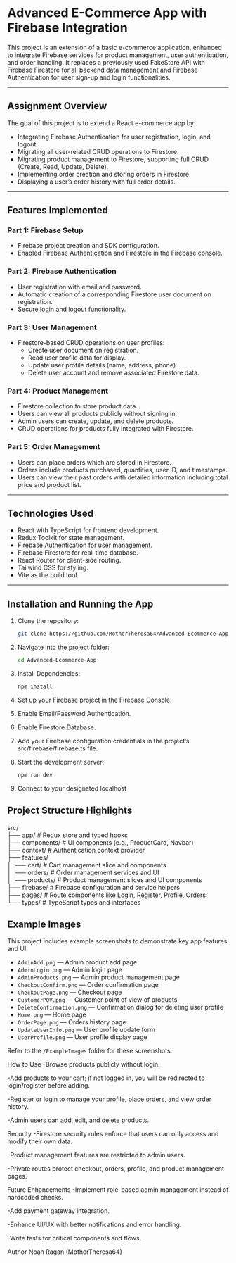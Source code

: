# Advanced E-Commerce App with Firebase Integration

This project is an extension of a basic e-commerce application, enhanced to integrate Firebase services for product management, user authentication, and order handling. It replaces a previously used FakeStore API with Firebase Firestore for all backend data management and Firebase Authentication for user sign-up and login functionalities.

---

## Assignment Overview

The goal of this project is to extend a React e-commerce app by:

- Integrating Firebase Authentication for user registration, login, and logout.
- Migrating all user-related CRUD operations to Firestore.
- Migrating product management to Firestore, supporting full CRUD (Create, Read, Update, Delete).
- Implementing order creation and storing orders in Firestore.
- Displaying a user’s order history with full order details.

---

## Features Implemented

### Part 1: Firebase Setup
- Firebase project creation and SDK configuration.
- Enabled Firebase Authentication and Firestore in the Firebase console.

### Part 2: Firebase Authentication
- User registration with email and password.
- Automatic creation of a corresponding Firestore user document on registration.
- Secure login and logout functionality.

### Part 3: User Management
- Firestore-based CRUD operations on user profiles:
  - Create user document on registration.
  - Read user profile data for display.
  - Update user profile details (name, address, phone).
  - Delete user account and remove associated Firestore data.

### Part 4: Product Management
- Firestore collection to store product data.
- Users can view all products publicly without signing in.
- Admin users can create, update, and delete products.
- CRUD operations for products fully integrated with Firestore.

### Part 5: Order Management
- Users can place orders which are stored in Firestore.
- Orders include products purchased, quantities, user ID, and timestamps.
- Users can view their past orders with detailed information including total price and product list.

---

## Technologies Used

- React with TypeScript for frontend development.
- Redux Toolkit for state management.
- Firebase Authentication for user management.
- Firebase Firestore for real-time database.
- React Router for client-side routing.
- Tailwind CSS for styling.
- Vite as the build tool.

---

## Installation and Running the App

1. Clone the repository:
   ```bash
   git clone https://github.com/MotherTheresa64/Advanced-Ecommerce-App.git

2. Navigate into the project folder:
   ```bash
   cd Advanced-Ecommerce-App
   
3. Install Dependencies:
   ```bash
   npm install

4. Set up your Firebase project in the Firebase Console:

5. Enable Email/Password Authentication.

6. Enable Firestore Database.

7. Add your Firebase configuration credentials in the project’s src/firebase/firebase.ts file.

8. Start the development server:
   ```bash
   npm run dev

9. Connect to your designated localhost

## Project Structure Highlights

src/  
 ├── app/                  # Redux store and typed hooks  
 ├── components/           # UI components (e.g., ProductCard, Navbar)  
 ├── context/              # Authentication context provider  
 ├── features/  
 │    ├── cart/            # Cart management slice and components  
 │    ├── orders/          # Order management services and UI  
 │    ├── products/        # Product management slices and UI components  
 ├── firebase/             # Firebase configuration and service helpers  
 ├── pages/                # Route components like Login, Register, Profile, Orders  
 └── types/                # TypeScript types and interfaces  

## Example Images

This project includes example screenshots to demonstrate key app features and UI:

- `AdminAdd.png` — Admin product add page  
- `AdminLogin.png` — Admin login page  
- `AdminProducts.png` — Admin product management page  
- `CheckoutConfirm.png` — Order confirmation page  
- `CheckoutPage.png` — Checkout page  
- `CustomerPOV.png` — Customer point of view of products  
- `DeleteConfirmation.png` — Confirmation dialog for deleting user profile  
- `Home.png` — Home page  
- `OrderPage.png` — Orders history page  
- `UpdateUserInfo.png` — User profile update form  
- `UserProfile.png` — User profile display page  

Refer to the `/ExampleImages` folder for these screenshots.

How to Use
-Browse products publicly without login.

-Add products to your cart; if not logged in, you will be redirected to login/register before adding.

-Register or login to manage your profile, place orders, and view order history.

-Admin users can add, edit, and delete products.

Security
-Firestore security rules enforce that users can only access and modify their own data.

-Product management features are restricted to admin users.

-Private routes protect checkout, orders, profile, and product management pages.

Future Enhancements
-Implement role-based admin management instead of hardcoded checks.

-Add payment gateway integration.

-Enhance UI/UX with better notifications and error handling.

-Write tests for critical components and flows.

Author
Noah Ragan (MotherTheresa64)